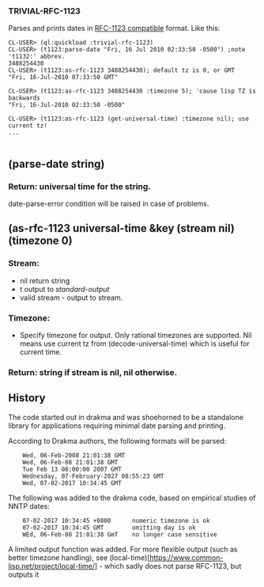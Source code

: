 ### TRIVIAL-RFC-1123

Parses and prints dates in [RFC-1123 compatible](https://tools.ietf.org/html/rfc1123) format.  Like this:
```
CL-USER> (ql:quickload :trivial-rfc-1123)
CL-USER> (t1123:parse-date "Fri, 16 Jul 2010 02:33:50 -0500") ;note 't1132:' abbrev.
3488254430
CL-USER> (t1123:as-rfc-1123 3488254430); default tz is 0, or GMT
"Fri, 16-Jul-2010 07:33:50 GMT"

CL-USER> (t1123:as-rfc-1123 3488254430 :timezone 5); 'cause lisp TZ is backwards
"Fri, 16-Jul-2010 02:33:50 -0500"

CL-USER> (t1123:as-rfc-1123 (get-universal-time) :timezone nil); use current tz!
...


```
## (parse-date string)

### Return: universal time for the string.

date-parse-error condition will be raised in case of problems.

## (as-rfc-1123 universal-time &key (stream nil) (timezone 0)

### Stream:
- nil return string
- t output to *standard-output*
- valid stream - output to stream.

### Timezone:
- Specify timezone for output.  Only rational timezones are supported.  Nil means use current tz from (decode-universal-time) which is useful for current time.

### Return: string if stream is nil, nil otherwise.

## History

The code started out in drakma and was shoehorned to be a standalone library for applications requiring minimal date parsing and printing.

According to Drakma authors, the following formats will be parsed:

```
    Wed, 06-Feb-2008 21:01:38 GMT
    Wed, 06-Feb-08 21:01:38 GMT
    Tue Feb 13 08:00:00 2007 GMT
    Wednesday, 07-February-2027 08:55:23 GMT
    Wed, 07-02-2017 10:34:45 GMT
```
The following was added to the drakma code, based on empirical studies of NNTP dates:
```
    07-02-2017 10:34:45 +0800      numeric timezone is ok
    07-02-2017 10:34:45 GMT        omitting day is ok
	WEd, 06-Feb-08 21:01:38 GmT    no longer case sensitive
```

A limited output function was added.  For more flexible output (such as better timezone handling), see (local-time)[https://www.common-lisp.net/project/local-time/] - which sadly does not parse RFC-1123, but outputs it
